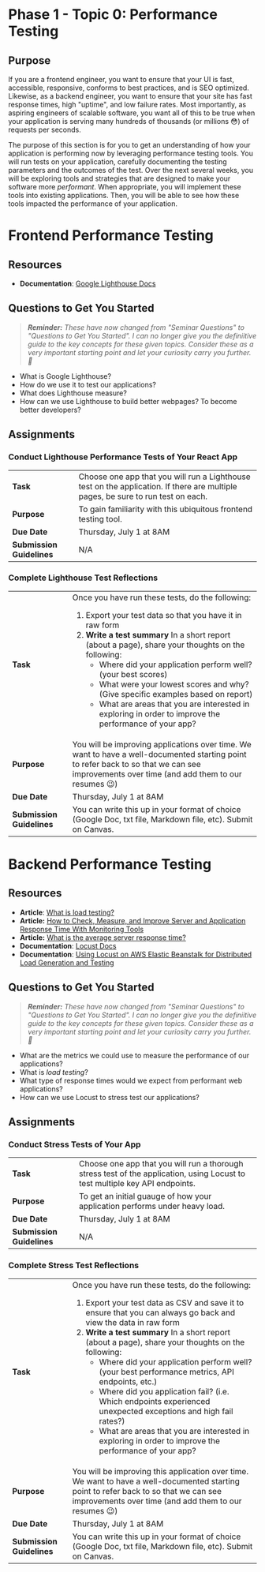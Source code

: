 # Phase 1 - Topic 0: Performance Testing

## Purpose
If you are a frontend engineer, you want to ensure that your UI is fast, accessible, responsive, conforms to best practices, and is SEO optimized. Likewise, as a backend engineer, you want to ensure that your site has fast response times, high "uptime", and low failure rates. Most importantly, as aspiring engineers of scalable software, you want all of this to be true when your application is serving many hundreds of thousands (or millions 😳) of requests per seconds.

The purpose of this section is for you to get an understanding of how your application is performing now by leveraging performance testing tools. You will run tests on your application, carefully documenting the testing parameters and the outcomes of the test. Over the next several weeks, you will be exploring tools and strategies that are designed to make your software more _performant_. When appropriate, you will implement these tools into existing applications. Then, you will be able to see how these tools impacted the performance of your application.

# Frontend Performance Testing  

## Resources
* **Documentation**: [Google Lighthouse Docs](https://developers.google.com/web/tools/lighthouse)

## Questions to Get You Started
> _**Reminder:** These have now changed from "Seminar Questions" to "Questions to Get You Started". I can no longer give you the definiitive guide to the key concepts for these given topics. Consider these as a very important starting point and let your curiosity carry you further. 🙂_ 
* What is Google Lighthouse?
* How do we use it to test our applications?
* What does Lighthouse measure?
* How can we use Lighthouse to build better webpages? To become better developers?

## Assignments
### Conduct Lighthouse Performance Tests of Your React App
|     |     |
| --- | --- |
| **Task** | Choose one app that you will run a Lighthouse test on the application. If there are multiple pages, be sure to run test on each. |
| **Purpose** |  To gain familiarity with this ubiquitous frontend testing tool. |
| **Due Date** | Thursday, July 1 at 8AM |
| **Submission Guidelines** | N/A |

### Complete Lighthouse Test Reflections
|     |     |
| --- | --- |
| **Task** | Once you have run these tests, do the following:<ol><li>Export your test data so that you have it in raw form</li><li>**Write a test summary** In a short report (about a page), share your thoughts on the following: <ul><li>Where did your application perform well? (your best scores)</li><li>What were your lowest scores and why? (Give specific examples based on report)</li><li>What are areas that you are interested in exploring in order to improve the performance of your app?</li></ul></li></ol> |
| **Purpose** | You will be improving applications over time. We want to have a well-documented starting point to refer back to so that we can see improvements over time (and add them to our resumes 😉)|
| **Due Date** | Thursday, July 1 at 8AM |
| **Submission Guidelines** | You can write this up in your format of choice (Google Doc, txt file, Markdown file, etc). Submit on Canvas. |


# Backend Performance Testing  

## Resources
* **Article**: [What is load testing?](https://stackify.com/what-is-load-testing/)
* **Article:** [How to Check, Measure, and Improve Server and Application Response Time With Monitoring Tools](https://www.dnsstuff.com/response-time-monitoring)
* **Article:** [What is the average server response time?](https://www.littledata.io/average/server-response-time)
* **Documentation**: [Locust Docs](https://locust.io/)
* **Documentation**: [Using Locust on AWS Elastic Beanstalk for Distributed Load Generation and Testing](https://aws.amazon.com/blogs/devops/using-locust-on-aws-elastic-beanstalk-for-distributed-load-generation-and-testing/)

## Questions to Get You Started
> _**Reminder:** These have now changed from "Seminar Questions" to "Questions to Get You Started". I can no longer give you the definiitive guide to the key concepts for these given topics. Consider these as a very important starting point and let your curiosity carry you further. 🙂_ 
* What are the metrics we could use to measure the performance of our applications?
* What is _load testing_?
* What type of response times would we expect from performant web applications?
* How can we use Locust to stress test our applications? 

## Assignments
### Conduct Stress Tests of Your App
|     |     |
| --- | --- |
| **Task** | Choose one app that you will run a thorough stress test of the application, using Locust to test multiple key API endpoints.|
| **Purpose** |  To get an initial guauge of how your application performs under heavy load. |
| **Due Date** | Thursday, July 1 at 8AM |
| **Submission Guidelines** | N/A |

### Complete Stress Test Reflections
|     |     |
| --- | --- |
| **Task** | Once you have run these tests, do the following:<ol><li>Export your test data as CSV and save it to ensure that you can always go back and view the data in raw form</li><li>**Write a test summary** In a short report (about a page), share your thoughts on the following: <ul><li>Where did your application perform well? (your best performance metrics, API endpoints, etc.)</li><li>Where did you application fail? (i.e. Which endpoints experienced unexpected exceptions and high fail rates?)</li><li>What are areas that you are interested in exploring in order to improve the performance of your app?</li></ul></li></ol> |
| **Purpose** | You will be improving this application over time. We want to have a well-documented starting point to refer back to so that we can see improvements over time (and add them to our resumes 😉)|
| **Due Date** | Thursday, July 1 at 8AM |
| **Submission Guidelines** | You can write this up in your format of choice (Google Doc, txt file, Markdown file, etc). Submit on Canvas. |

